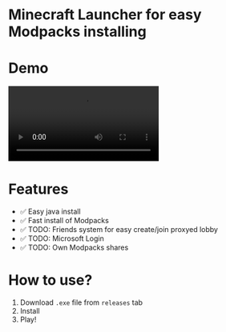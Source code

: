 # Minecraft Launcher for easy Modpacks installing

# Demo
<video src="https://cdn.vlnifos.work/minecraft-launcher-promo.mp4" controls></video>

# Features
- ✅ Easy java install
- ✅ Fast install of Modpacks
- ✅ TODO: Friends system for easy create/join proxyed lobby
- ✅ TODO: Microsoft Login
- ✅ TODO: Own Modpacks shares

# How to use?
1. Download `.exe` file from `releases` tab
2. Install
3. Play!